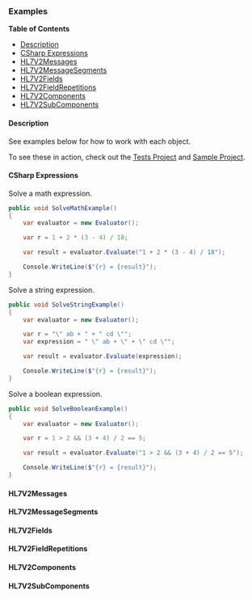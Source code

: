### Examples

**Table of Contents**
- [Description](#description)
- [CSharp Expressions](#csharp-expressions)
- [HL7V2Messages](#hl7v2messages)
- [HL7V2MessageSegments](#hl7v2messagesegments)
- [HL7V2Fields](#hl7v2fields)
- [HL7V2FieldRepetitions](#hl7v2fieldrepetitions)
- [HL7V2Components](#hl7v2components)
- [HL7V2SubComponents](#hl7v2subcomponents)

#### Description

See examples below for how to work with each object.

To see these in action, check out the [Tests Project](https://github.com/joemoceri/expression-evaluator-dotnet/tree/main/src/ExpressionEvaluatorForDotNet.Tests) and [Sample Project](https://github.com/joemoceri/expression-evaluator-dotnet/tree/main/src/ExpressionEvaluatorForDotNet.Sample).

#### CSharp Expressions

Solve a math expression.

```csharp
public void SolveMathExample()
{
    var evaluator = new Evaluator();

    var r = 1 + 2 * (3 - 4) / 18;

    var result = evaluator.Evaluate("1 + 2 * (3 - 4) / 18");

    Console.WriteLine($"{r} = {result}");
}
```

Solve a string expression.

```csharp
public void SolveStringExample()
{
    var evaluator = new Evaluator();

    var r = "\" ab + " + " cd \"";
    var expression = " \" ab + \" + \" cd \"";

    var result = evaluator.Evaluate(expression);

    Console.WriteLine($"{r} = {result}");
}
```

Solve a boolean expression.

```csharp
public void SolveBooleanExample()
{
    var evaluator = new Evaluator();

    var r = 1 > 2 && (3 + 4) / 2 == 5;

    var result = evaluator.Evaluate("1 > 2 && (3 + 4) / 2 == 5");

    Console.WriteLine($"{r} = {result}");
}
```

#### HL7V2Messages

#### HL7V2MessageSegments

#### HL7V2Fields

#### HL7V2FieldRepetitions

#### HL7V2Components

#### HL7V2SubComponents
